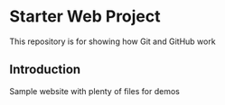 # Starter Web Project

This repository is for showing how Git and GitHub work

## Introduction

Sample website with plenty of files for demos